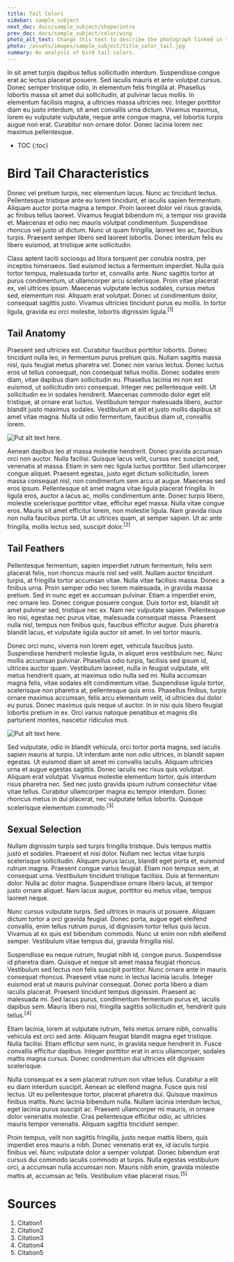 ```yaml
---
title: Tail Colors
sidebar: sample_subject
next_doc: docs/sample_subject/shape/intro
prev_doc: docs/sample_subject/color/wing
photo_alt_text: Change this text to describe the photograph linked in "photo".
photo: /assets/images/sample_subject/title_color_tail.jpg
summary: An analysis of bird tail colors.
---
```


In sit amet turpis dapibus tellus sollicitudin interdum. Suspendisse congue erat ac lectus placerat posuere. Sed iaculis mauris et ante volutpat cursus. Donec semper tristique odio, in elementum felis fringilla at. Phasellus lobortis massa sit amet dui sollicitudin, at pulvinar lacus mollis. In elementum facilisis magna, a ultricies massa ultricies nec. Integer porttitor diam eu justo interdum, sit amet convallis urna dictum. Vivamus maximus, lorem eu vulputate vulputate, neque ante congue magna, vel lobortis turpis augue non erat. Curabitur non ornare dolor. Donec lacinia lorem nec maximus pellentesque. 

* TOC
{:toc}

# Bird Tail Characteristics

 Donec vel pretium turpis, nec elementum lacus. Nunc ac tincidunt lectus. Pellentesque tristique ante eu lorem tincidunt, et iaculis sapien fermentum. Aliquam auctor porta magna a tempor. Proin laoreet dolor vel risus gravida, ac finibus tellus laoreet. Vivamus feugiat bibendum mi, a tempor nisi gravida et. Maecenas et odio nec mauris volutpat condimentum. Suspendisse rhoncus vel justo ut dictum. Nunc ut quam fringilla, laoreet leo ac, faucibus turpis. Praesent semper libero sed laoreet lobortis. Donec interdum felis eu libero euismod, at tristique ante sollicitudin.

Class aptent taciti sociosqu ad litora torquent per conubia nostra, per inceptos himenaeos. Sed euismod lectus a fermentum imperdiet. Nulla quis tortor tempus, malesuada tortor et, convallis ante. Nunc sagittis tortor at purus condimentum, ut ullamcorper arcu scelerisque. Proin vitae placerat ex, vel ultrices ipsum. Maecenas vulputate lectus sodales, cursus metus sed, elementum nisi. Aliquam erat volutpat. Donec ut condimentum dolor, consequat sagittis justo. Vivamus ultricies tincidunt purus eu mollis. In tortor ligula, gravida eu orci molestie, lobortis dignissim ligula.<sup>[1]</sup>

## Tail Anatomy

Praesent sed ultricies est. Curabitur faucibus porttitor lobortis. Donec tincidunt nulla leo, in fermentum purus pretium quis. Nullam sagittis massa nisl, quis feugiat metus pharetra vel. Donec non varius lectus. Donec luctus eros ut tellus consequat, non consequat tellus mollis. Donec sodales enim diam, vitae dapibus diam sollicitudin eu. Phasellus lacinia mi non est euismod, ut sollicitudin orci consequat. Integer nec pellentesque velit. Ut sollicitudin ex in sodales hendrerit. Maecenas commodo dolor eget elit tristique, at ornare erat luctus. Vestibulum tempor malesuada libero, auctor blandit justo maximus sodales. Vestibulum at elit et justo mollis dapibus sit amet vitae magna. Nulla ut odio fermentum, faucibus diam ut, convallis lorem. 

![Put alt text here.](/template-information-site/assets/images/sample_subject/bird7.jpg)

Aenean dapibus leo at massa molestie hendrerit. Donec gravida accumsan orci non auctor. Nulla facilisi. Quisque lacus velit, cursus nec suscipit sed, venenatis at massa. Etiam in sem nec ligula luctus porttitor. Sed ullamcorper congue aliquet. Praesent egestas, justo eget dictum sollicitudin, lorem massa consequat nisl, non condimentum sem arcu at augue. Maecenas sed eros ipsum. Pellentesque sit amet magna vitae ligula placerat fringilla. In ligula eros, auctor a lacus ac, mollis condimentum ante. Donec turpis libero, molestie scelerisque porttitor vitae, efficitur eget massa. Nulla vitae congue eros. Mauris sit amet efficitur lorem, non molestie ligula. Nam gravida risus non nulla faucibus porta. Ut ac ultrices quam, at semper sapien. Ut ac ante fringilla, mollis lectus sed, suscipit dolor.<sup>[2]</sup> 

## Tail Feathers

Pellentesque fermentum, sapien imperdiet rutrum fermentum, felis sem placerat felis, non rhoncus mauris nisl sed velit. Nullam auctor tincidunt turpis, at fringilla tortor accumsan vitae. Nulla vitae facilisis massa. Donec a finibus urna. Proin semper odio nec lorem malesuada, in gravida massa pretium. Sed in nunc eget ex accumsan pulvinar. Etiam a imperdiet enim, nec ornare leo. Donec congue posuere congue. Duis tortor est, blandit sit amet pulvinar sed, tristique nec ex. Nam nec vulputate sapien. Pellentesque leo nisi, egestas nec purus vitae, malesuada consequat massa. Praesent nulla nisl, tempus non finibus quis, faucibus efficitur augue. Duis pharetra blandit lacus, et vulputate ligula auctor sit amet. In vel tortor mauris.

Donec orci nunc, viverra non lorem eget, vehicula faucibus justo. Suspendisse hendrerit molestie ligula, in aliquet eros vestibulum nec. Nunc mollis accumsan pulvinar. Phasellus odio turpis, facilisis sed ipsum id, ultrices auctor quam. Vestibulum laoreet, nulla in feugiat vulputate, elit metus hendrerit quam, at maximus odio nulla sed mi. Nulla accumsan magna felis, vitae sodales elit condimentum vitae. Suspendisse ligula tortor, scelerisque non pharetra at, pellentesque quis eros. Phasellus finibus, turpis ornare maximus accumsan, felis arcu elementum velit, id ultricies dui dolor eu purus. Donec maximus quis neque ut auctor. In in nisi quis libero feugiat lobortis pretium in ex. Orci varius natoque penatibus et magnis dis parturient montes, nascetur ridiculus mus. 

![Put alt text here.](/template-information-site/assets/images/sample_subject/bird8.jpg)

Sed vulputate, odio in blandit vehicula, orci tortor porta magna, sed iaculis sapien mauris at turpis. Ut interdum ante non odio ultrices, in blandit sapien egestas. Ut euismod diam sit amet mi convallis iaculis. Aliquam ultricies urna et augue egestas sagittis. Donec iaculis nec risus quis volutpat. Aliquam erat volutpat. Vivamus molestie elementum tortor, quis interdum risus pharetra nec. Sed nec justo gravida ipsum rutrum consectetur vitae vitae tellus. Curabitur ullamcorper magna eu tempor interdum. Donec rhoncus metus in dui placerat, nec vulputate tellus lobortis. Quisque scelerisque elementum commodo.<sup>[3]</sup>

## Sexual Selection

 Nullam dignissim turpis sed turpis fringilla tristique. Duis tempus mattis justo et sodales. Praesent et nisi dolor. Nullam nec lectus vitae turpis scelerisque sollicitudin. Aliquam purus lacus, blandit eget porta et, euismod rutrum magna. Praesent congue varius feugiat. Etiam non tempus sem, at consequat urna. Vestibulum tincidunt tristique facilisis. Duis at fermentum dolor. Nulla ac dolor magna. Suspendisse ornare libero lacus, at tempor justo ornare aliquet. Nam lacus augue, porttitor eu metus vitae, tempus laoreet neque.

Nunc cursus vulputate turpis. Sed ultrices in mauris ut posuere. Aliquam dictum tortor a orci gravida feugiat. Donec porta, augue eget eleifend convallis, enim tellus rutrum purus, id dignissim tortor tellus quis lacus. Vivamus at ex quis est bibendum commodo. Nunc ut enim non nibh eleifend semper. Vestibulum vitae tempus dui, gravida fringilla nisl.

Suspendisse eu neque rutrum, feugiat nibh id, congue purus. Suspendisse id pharetra diam. Quisque et neque sit amet massa feugiat rhoncus. Vestibulum sed lectus non felis suscipit porttitor. Nunc ornare ante in mauris consequat rhoncus. Praesent vitae nunc in lectus lacinia iaculis. Integer euismod erat ut mauris pulvinar consequat. Donec porta libero a diam iaculis placerat. Praesent tincidunt tempus dignissim. Praesent ac malesuada mi. Sed lacus purus, condimentum fermentum purus et, iaculis dapibus sem. Mauris libero nisi, fringilla sagittis sollicitudin et, hendrerit quis tellus.<sup>[4]</sup>

Etiam lacinia, lorem at vulputate rutrum, felis metus ornare nibh, convallis vehicula est orci sed ante. Aliquam feugiat blandit magna eget tristique. Nulla facilisi. Etiam efficitur sem nunc, in gravida neque hendrerit in. Fusce convallis efficitur dapibus. Integer porttitor erat in arcu ullamcorper, sodales mattis magna cursus. Donec condimentum dui ultricies elit dignissim scelerisque.

Nulla consequat ex a sem placerat rutrum non vitae tellus. Curabitur a elit eu diam interdum suscipit. Aenean ac eleifend magna. Fusce quis nisl lectus. Ut eu pellentesque tortor, placerat pharetra dui. Quisque maximus finibus mattis. Nunc lacinia bibendum nulla. Nullam lacinia interdum lectus, eget lacinia purus suscipit ac. Praesent ullamcorper mi mauris, in ornare dolor venenatis molestie. Cras pellentesque efficitur odio, ac ultricies mauris tempor venenatis. Aliquam sagittis tincidunt semper.

Proin tempus, velit non sagittis fringilla, justo neque mattis libero, quis imperdiet eros mauris a nibh. Donec venenatis erat ex, id iaculis turpis finibus vel. Nunc vulputate dolor a semper volutpat. Donec bibendum erat cursus dui commodo iaculis commodo at turpis. Nulla egestas vestibulum orci, a accumsan nulla accumsan non. Mauris nibh enim, gravida molestie mattis at, accumsan ac felis. Vestibulum vitae placerat risus.<sup>[5]</sup>

# Sources

1. Citation1
2. Citation2
3. Citation3
4. Citation4
5. Citation5

